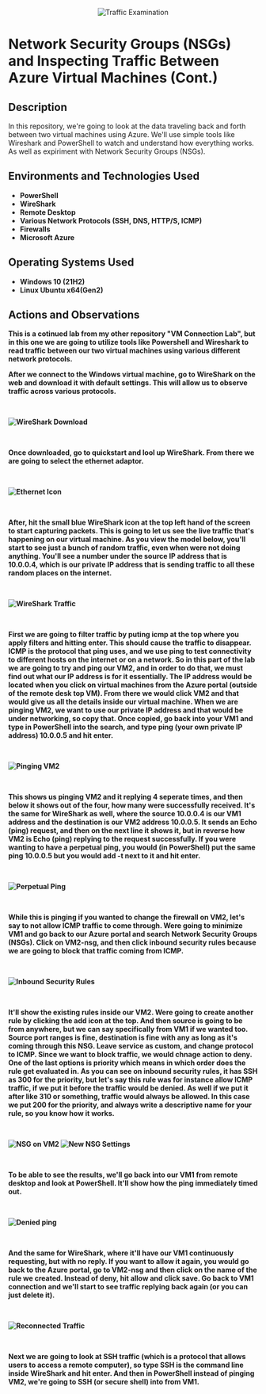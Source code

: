 <p align="center">
<img src="https://github.com/nw4466tu/Azure-Network-Protocols/blob/main/Traffic%20Examination%20(VM)%20Picture.png?raw=true" alt="Traffic Examination"/>
</p>

<h1>Network Security Groups (NSGs) and Inspecting Traffic Between Azure Virtual Machines (Cont.)</h1>


<h2>Description</h2>
In this repository, we're going to look at the data traveling back and forth between two virtual machines using Azure. We'll use simple tools like Wireshark and PowerShell to watch and understand how everything works. As well as expiriment with Network Security Groups (NSGs).
<br />


<h2>Environments and Technologies Used</h2>

- <b>PowerShell</b> 
- <b>WireShark</b>
- <b>Remote Desktop</b>
- <b>Various Network Protocols (SSH, DNS, HTTP/S, ICMP)
- <b>Firewalls
- <b>Microsoft Azure

<h2>Operating Systems Used </h2>

- <b>Windows 10</b> (21H2)
- <b>Linux Ubuntu</b> x64(Gen2)

<h2>Actions and Observations</h2>

<p>
This is a cotinued lab from my other repository "VM Connection Lab", but in this one we are going to utilize tools like Powershell and Wireshark to read traffic between our two virtual machines using various different network protocols. 

After we connect to the Windows virtual machine, go to WireShark on the web and download it with default settings. This will allow us to observe traffic across various protocols.
<p>
<br />

![WireShark Download](https://github.com/nw4466tu/Azure-Network-Protocols/blob/main/Download%20WireShark(Windows%2064x%20bit)%20with%20Default%20Settings.PNG?raw=true)

<br />
<p>
Once downloaded, go to quickstart and lool up WireShark. From there we are going to select the ethernet adaptor.
<p>
<br />

![Ethernet Icon](https://github.com/nw4466tu/Azure-Network-Protocols/blob/main/Ethernet%20Icon%20on%20WireShark.PNG?raw=true)

<br />
<p>
After, hit the small blue WireShark icon at the top left hand of the screen to start capturing packets. This is going to let us see the live traffic that's happening on our virtual machine. As you view the model below, you'll start to see just a bunch of random traffic, even when were not doing anything. You'll see a number under the source IP address that is 10.0.0.4, which is our private IP address that is sending traffic to all these random places on the internet.
<p>
<br />

![WireShark Traffic](https://github.com/nw4466tu/Azure-Network-Protocols/blob/main/Traffic%20Within%20WireShark(Blue%20icon%20is%20to%20be%20able%20to%20start%20the%20tracking%20of%20traffic).PNG?raw=true)

<br />
<p>
First we are going to filter traffic by puting icmp at the top where you apply filters and hitting enter. This should cause the traffic to disappear. ICMP is the protocol that ping uses, and we use ping to test connectivity to different hosts on the internet or on a network. So in this part of the lab we are going to try and ping our VM2, and in order to do that, we must find out what our IP address is for it essentially. The IP address would be located when you click on virtual machines from the Azure portal (outside of the remote desk top VM). From there we would click VM2 and that would give us all the details inside our virtual machine. When we are pinging VM2, we want to use our private IP address and that would be under networking, so copy that. Once copied, go back into your VM1 and type in PowerShell into the search, and type ping (your own private IP address) 10.0.0.5 and hit enter.
<p>
<br />

![Pinging VM2](https://github.com/nw4466tu/Azure-Network-Protocols/blob/main/Used%20Windows%20PowerShell%20to%20ping%20VM2%20Private%20IP%20to%20monitor%20traffic%20(using%20icmp%20protocol%20(ping)).PNG?raw=true)

<br />
<p>
This shows us pinging VM2 and it replying 4 seperate times, and then below it shows out of the four, how many were successfully received. It's the same for WireShark as well, where the source 10.0.0.4 is our VM1 address and the destination is our VM2 address 10.0.0.5. It sends an Echo (ping) request, and then on the next line it shows it, but in reverse how VM2 is Echo (ping) replying to the request successfully. If you were wanting to have a perpetual ping, you would (in PowerShell) put the same ping 10.0.0.5 but you would add -t next to it and hit enter.
<p>
<br />

![Perpetual Ping](https://github.com/nw4466tu/Azure-Network-Protocols/blob/main/If%20you%20want%20a%20perpetual%20ping%20(you'd%20ping%20the%20private%20IP%20and%20then%20-t).PNG?raw=true)

<br />
<p>
While this is pinging if you wanted to change the firewall on VM2, let's say to not allow ICMP traffic to come through. Were going to minimize VM1 and go back to our Azure portal and search Network Security Groups (NSGs). Click on VM2-nsg, and then click inbound security rules because we are going to block that traffic coming from ICMP.
<p>
<br />

![Inbound Security Rules](https://github.com/nw4466tu/Azure-Network-Protocols/blob/main/Click%20on%20Inbound%20Security%20Rules%20(inside%20network%20security%20group%20NSG2)%20to%20deny%20traffic%20to%20VM2%20vis%20versa.PNG?raw=true)

<br />
<p>
It'll show the existing rules inside our VM2. Were going to create another rule by clicking the add icon at the top. And then source is going to be from anywhere, but we can say specifically from VM1 if we wanted too. Source port ranges is fine, destination is fine with any as long as it's coming through this NSG. Leave service as custom, and change protocol to ICMP. Since we want to block traffic, we would chnage action to deny. One of the last options is priority which means in which order does the rule get evaluated in. As you can see on inbound security rules, it has SSH as 300 for the priority, but let's say this rule was for instance allow ICMP traffic, if we put it before the traffic would be denied. As well if we put it after like 310 or something, traffic would always be allowed. In this case we put 200 for the priority, and always write a descriptive name for your rule, so you know how it works.
<p>
<br />

![NSG on VM2](https://github.com/nw4466tu/Azure-Network-Protocols/blob/main/Creating%20settings%20for%20VM2%20NSG%20to%20block%20all%20ICMP%20traffic%20(Priority%20number%20is%20200%20so%20that%20it%20comes%20before%20300%20incase%20300%20was%20too%20allow%20all%20ICMP%20traffic).PNG?raw=true) ![New NSG Settings](https://github.com/nw4466tu/Azure-Network-Protocols/blob/main/New%20Settings%20Implimented.PNG?raw=true)

<br />
<p>
To be able to see the results, we'll go back into our VM1 from remote desktop and look at PowerShell. It'll show how the ping immediately timed out.
<p>
<br />

![Denied ping](https://github.com/nw4466tu/Azure-Network-Protocols/blob/main/Once%20you%20apply%20the%20settings%20to%20the%20NSG%20your%20pings%20will%20be%20denied.PNG?raw=true)

<br />
<p>
And the same for WireShark, where it'll have our VM1 continuously requesting, but with no reply. If you want to allow it again, you would go back to the Azure portal, go to VM2-nsg and then click on the name of the rule we created. Instead of deny, hit allow and click save. Go back to VM1 connection and we'll start to see traffic replying back again (or you can just delete it).
<p>
<br />

![Reconnected Traffic](https://github.com/nw4466tu/Azure-Network-Protocols/blob/main/Once%20you%20allow%20the%20traffic%20again%20inside%20the%20NSG%20settings,%20it%20should%20begin%20replying%20to%20the%20requests%20again.PNG?raw=true)

<br />
<p>
Next we are going to look at SSH traffic (which is a protocol that allows users to access a remote computer), so type SSH is the command line inside WireShark and hit enter. And then in PowerShell instead of pinging VM2, we're going to SSH (or secure shell) into from VM1. 
<br />
<br />
<br />
<br />
<br />
<br />
<br />
<br />
<br />
<br />
<br />
</p>

<!--
 ```diff
- text in red
+ text in green
! text in orange
# text in gray
@@ text in purple (and bold)@@
```
--!>
